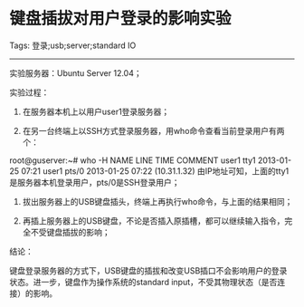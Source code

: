 # 键盘插拔对用户登录的影响实验
Tags: 登录;usb;server;standard IO

------

实验服务器：Ubuntu Server 12.04；

 

实验过程：

 

1. 在服务器本机上以用户user1登录服务器；

 

1. 在另一台终端上以SSH方式登录服务器，用who命令查看当前登录用户有两个：

 root@guserver:~# who -H 
 NAME  LINE   TIME    COMMENT 
 user1 tty1   2013-01-25 07:21 
 user1 pts/0  2013-01-25 07:22 (10.31.1.32) 
由IP地址可知，上面的tty1是服务器本机登录用户，pts/0是SSH登录用户；

 

1. 拔出服务器上的USB键盘插头，终端上再执行who命令，与上面的结果相同；

 

1. 再插上服务器上的USB键盘，不论是否插入原插槽，都可以继续输入指令，完全不受键盘插拔的影响；

 

结论：

 

键盘登录服务器的方式下，USB键盘的插拔和改变USB插口不会影响用户的登录状态。进一步，键盘作为操作系统的standard input，不受其物理状态（是否连接）的影响。